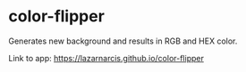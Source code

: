 # color-flipper
Generates new background and results in RGB and HEX color.

Link to app: https://lazarnarcis.github.io/color-flipper

